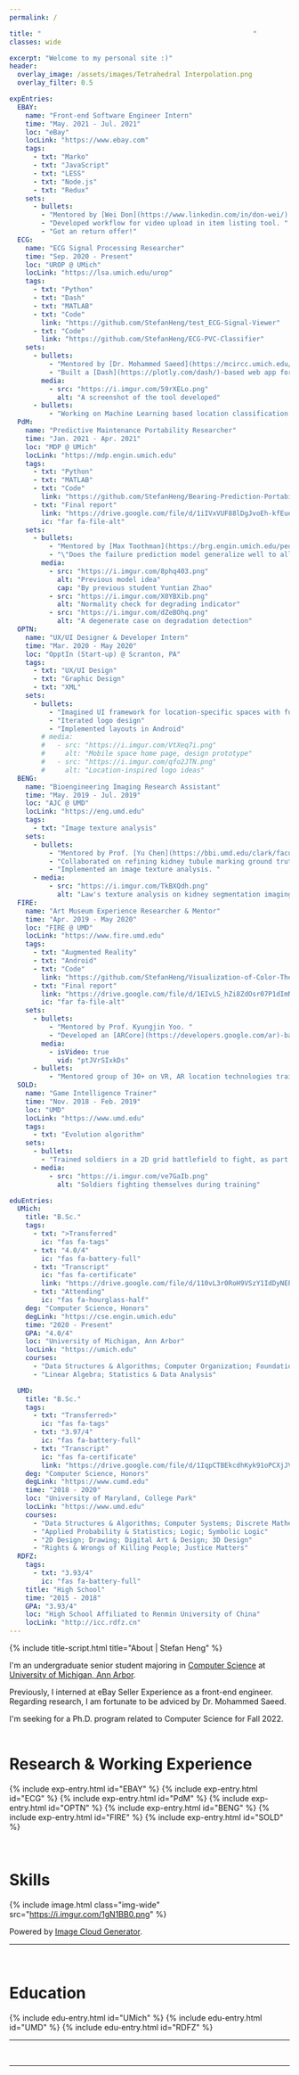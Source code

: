 ```yaml
---
permalink: /

title: "　　　　　　　　　　　　　　　　　　　　　　　　　　　　　　　　"
classes: wide

excerpt: "Welcome to my personal site :)"
header:
  overlay_image: /assets/images/Tetrahedral Interpolation.png
  overlay_filter: 0.5

expEntries:
  EBAY:
    name: "Front-end Software Engineer Intern"
    time: "May. 2021 - Jul. 2021"
    loc: "eBay"
    locLink: "https://www.ebay.com"
    tags:
      - txt: "Marko"
      - txt: "JavaScript"
      - txt: "LESS"
      - txt: "Node.js"
      - txt: "Redux"
    sets:
      - bullets:
        - "Mentored by [Wei Don](https://www.linkedin.com/in/don-wei/) and Srinivasan at Seller Experience team. "
        - "Developed workflow for video upload in item listing tool. "
        - "Got an return offer!"
  ECG:
    name: "ECG Signal Processing Researcher"
    time: "Sep. 2020 - Present"
    loc: "UROP @ UMich"
    locLink: "https://lsa.umich.edu/urop"
    tags:
      - txt: "Python"
      - txt: "Dash"
      - txt: "MATLAB"
      - txt: "Code"
        link: "https://github.com/StefanHeng/test_ECG-Signal-Viewer"
      - txt: "Code"
        link: "https://github.com/StefanHeng/ECG-PVC-Classifier"
    sets:
      - bullets:
          - "Mentored by [Dr. Mohammed Saeed](https://mcircc.umich.edu/members/mohammed-saeed-md-phd) at Michigan Medicine. "
          - "Built a [Dash](https://plotly.com/dash/)-based web app for viewing & annotating ECG signals. "
        media:
          - src: "https://i.imgur.com/59rXELo.png"
            alt: "A screenshot of the tool developed"
      - bullets:
          - "Working on Machine Learning based location classification of Premature Ventricular Contractions (PVC) exit sites. "
  PdM:
    name: "Predictive Maintenance Portability Researcher"
    time: "Jan. 2021 - Apr. 2021"
    loc: "MDP @ UMich"
    locLink: "https://mdp.engin.umich.edu"
    tags:
      - txt: "Python"
      - txt: "MATLAB"
      - txt: "Code"
        link: "https://github.com/StefanHeng/Bearing-Prediction-Portability"
      - txt: "Final report"
        link: "https://drive.google.com/file/d/1iIVxVUF88lDgJvoEh-kfEueUPisKlxVn/view?usp=sharing"
        ic: "far fa-file-alt"
    sets:
      - bullets:
          - "Mentored by [Max Toothman](https://brg.engin.umich.edu/people/) at [Barton Research Group](https://brg.engin.umich.edu). "
          - "\"Does the failure prediction model generalize well to all similar bearing systems?\" "
        media:
          - src: "https://i.imgur.com/8phq403.png"
            alt: "Previous model idea"
            cap: "By previous student Yuntian Zhao"
          - src: "https://i.imgur.com/X0YBXib.png"
            alt: "Normality check for degrading indicator"
          - src: "https://i.imgur.com/dZeBOhq.png"
            alt: "A degenerate case on degradation detection"
  OPTN:
    name: "UX/UI Designer & Developer Intern"
    time: "Mar. 2020 - May 2020"
    loc: "OpptIn (Start-up) @ Scranton, PA"
    tags:
      - txt: "UX/UI Design"
      - txt: "Graphic Design"
      - txt: "XML"
    sets:
      - bullets:
          - "Imagined UI framework for location-specific spaces with functional widgets"
          - "Iterated logo design"
          - "Implemented layouts in Android"
        # media:
        #   - src: "https://i.imgur.com/VtXeq7i.png"
        #     alt: "Mobile space home page, design prototype"
        #   - src: "https://i.imgur.com/qfo2JTN.png"
        #     alt: "Location-inspired logo ideas"
  BENG:
    name: "Bioengineering Imaging Research Assistant"
    time: "May. 2019 - Jul. 2019"
    loc: "AJC @ UMD"
    locLink: "https://eng.umd.edu"
    tags:
      - txt: "Image texture analysis"
    sets:
      - bullets:
          - "Mentored by Prof. [Yu Chen](https://bbi.umd.edu/clark/faculty/371/Yu-Chen) and Xi Qin. "
          - "Collaborated on refining kidney tubule marking ground truths. "
          - "Implemented an image texture analysis. "
      - media:
          - src: "https://i.imgur.com/TkBXQdh.png"
            alt: "Law's texture analysis on kidney segmentation imaging"
  FIRE:
    name: "Art Museum Experience Researcher & Mentor"
    time: "Apr. 2019 - May 2020"
    loc: "FIRE @ UMD"
    locLink: "https://www.fire.umd.edu"
    tags:
      - txt: "Augmented Reality"
      - txt: "Android"
      - txt: "Code"
        link: "https://github.com/StefanHeng/Visualization-of-Color-Theory-3.0"
      - txt: "Final report"
        link: "https://drive.google.com/file/d/1EIvLS_hZi8ZdOsr07P1dImNUmR-VRysp/view?usp=sharing"
        ic: "far fa-file-alt"
    sets:
      - bullets:
          - "Mentored by Prof. Kyungjin Yoo. "
          - "Developed an [ARCore](https://developers.google.com/ar)-based Android app that shows paintings in primary colors. "
        media:
          - isVideo: true
            vid: "ptJVrSIxkDs"
      - bullets:
          - "Mentored group of 30+ on VR, AR location technologies training and on research proposals. "
  SOLD:
    name: "Game Intelligence Trainer"
    time: "Nov. 2018 - Feb. 2019"
    loc: "UMD"
    locLink: "https://www.umd.edu"
    tags:
      - txt: "Evolution algorithm"
    sets:
      - bullets:
        - "Trained soldiers in a 2D grid battlefield to fight, as part of competition in a course taught by [Prof. Fawzi Emad](https://www.cs.umd.edu/people/fpe). "
      - media:
          - src: "https://i.imgur.com/ve7GaIb.png"
            alt: "Soldiers fighting themselves during training"

eduEntries:
  UMich:
    title: "B.Sc."
    tags:
      - txt: ">Transferred"
        ic: "fas fa-tags"
      - txt: "4.0/4"
        ic: "fas fa-battery-full"
      - txt: "Transcript"
        ic: "fas fa-certificate"
        link: "https://drive.google.com/file/d/110vL3r0RoH9VSzY1IdDyNEPMot70kNKM/view?usp=sharing"
      - txt: "Attending"
        ic: "fas fa-hourglass-half"
    deg: "Computer Science, Honors"
    degLink: "https://cse.engin.umich.edu"
    time: "2020 - Present"
    GPA: "4.0/4"
    loc: "University of Michigan, Ann Arbor"
    locLink: "https://umich.edu"
    courses:
      - "Data Structures & Algorithms; Computer Organization; Foundation of Computer Science; Machine Learning; Artificial Intelligence; Conversational AI"
      - "Linear Algebra; Statistics & Data Analysis"

  UMD:
    title: "B.Sc."
    tags:
      - txt: "Transferred>"
        ic: "fas fa-tags"
      - txt: "3.97/4"
        ic: "fas fa-battery-full"
      - txt: "Transcript"
        ic: "fas fa-certificate"
        link: "https://drive.google.com/file/d/1IqpCTBEkcdhKyk91oPCXjJVoOFmAXcOi/view?usp=sharing"
    deg: "Computer Science, Honors"
    degLink: "https://www.cumd.edu"
    time: "2018 - 2020"
    loc: "University of Maryland, College Park"
    locLink: "https://www.umd.edu"
    courses:
      - "Data Structures & Algorithms; Computer Systems; Discrete Mathematics; Programming Languages; Algorithms"
      - "Applied Probability & Statistics; Logic; Symbolic Logic"
      - "2D Design; Drawing; Digital Art & Design; 3D Design"
      - "Rights & Wrongs of Killing People; Justice Matters"
  RDFZ:
    tags:
      - txt: "3.93/4"
        ic: "fas fa-battery-full"
    title: "High School"
    time: "2015 - 2018"
    GPA: "3.93/4"
    loc: "High School Affiliated to Renmin University of China"
    locLink: "http://icc.rdfz.cn"
---
```

{% include title-script.html title="About | Stefan Heng" %}

I'm an undergraduate senior student majoring in [Computer Science](https://cse.engin.umich.edu) at [University of Michigan, Ann Arbor](https://umich.edu).

Previously, I interned at eBay Seller Experience as a front-end engineer.
Regarding research, I am fortunate to be adviced by Dr. Mohammed Saeed.

I'm seeking for a Ph.D. program related to Computer Science for Fall 2022.
<br>
<br>


# Research & Working Experience

{% include exp-entry.html id="EBAY" %}
{% include exp-entry.html id="ECG" %}
{% include exp-entry.html id="PdM" %}
{% include exp-entry.html id="OPTN" %}
{% include exp-entry.html id="BENG" %}
{% include exp-entry.html id="FIRE" %}
{% include exp-entry.html id="SOLD" %}

<br>


# Skills

{% include image.html class="img-wide" src="https://i.imgur.com/1gN1BB0.png" %}

Powered by [Image Cloud Generator](https://github.com/StefanHeng/Image-Cloud-Generator).

<hr>
<br>


# Education

{% include edu-entry.html id="UMich" %}
{% include edu-entry.html id="UMD" %}
{% include edu-entry.html id="RDFZ" %}

<hr>
<br>


<a href="/StefanHeng">
  <i class="fas fa-feather-alt"></i>
</a>

<hr>
<br>
